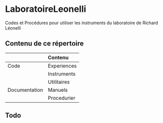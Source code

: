 # LaboratoireLeonelli
Codes et Procédures pour utiliser les instruments du laboratoire de Richard Léonelli

## Contenu de ce répertoire

||Contenu|
|:---------|:----------|
|Code|Experiences|
||Instruments|
||Utilitaires|
|Documentation|Manuels|
||Procedurier|

## Todo
